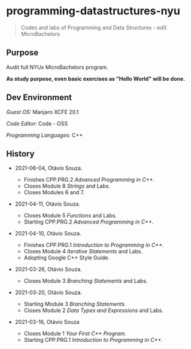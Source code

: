 # programming-datastructures-nyu

> Codes and labs of Programming and Data Structures - edX MicroBachelors

## Purpose

Audit full NYUx MicroBachelors program.

**As study purpose, even basic exercises as "Hello World" will be done.**

## Dev Environment

_Guest OS:_ Manjaro XCFE 20.1

_Code Editor:_ Code - OSS

_Programming Languages:_ C++

## History

- 2021-06-04, Otávio Souza.
  - Finishes CPP.PRG.2 _Advanced Programming in C++_.
  - Closes Module 8 _Strings_ and Labs.
  - Closes Modules 6 and 7.

- 2021-04-11, Otávio Souza.
  - Closes Module 5 _Functions_ and Labs.
  - Starting CPP.PRG.2 _Advanced Programming in C++_.

- 2021-04-10, Otávio Souza.
  - Finishes CPP.PRG.1 _Introduction to Programming in C++_.
  - Closes Module 4 _Iterative Statements_ and Labs.
  - Adopting Google C++ Style Guide.

- 2021-03-26, Otávio Souza.
  - Closes Module 3 _Branching Statements_ and Labs.

- 2021-03-20, Otávio Souza.
  - Starting Module 3 _Branching Statements_.
  - Closes Module 2 _Data Types and Expressions_ and Labs.

- 2021-03-16, Otávio Souza
  - Closes Module 1 _Your First C++ Program_.
  - Starting CPP.PRG.1 _Introduction to Programming in C++_.
